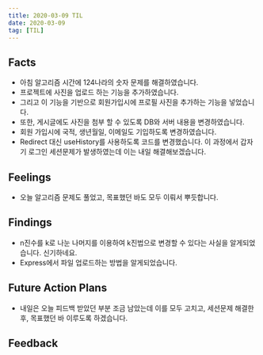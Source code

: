 ```yaml
---
title: 2020-03-09 TIL
date: 2020-03-09
tag: [TIL]
---
```


## Facts

- 아침 알고리즘 시간에 124나라의 숫자 문제를 해결하였습니다.
- 프로젝트에 사진을 업로드 하는 기능을 추가하였습니다.
- 그리고 이 기능을 기반으로 회원가입시에 프로필 사진을 추가하는 기능을 넣었습니다.
- 또한, 게시글에도 사진을 첨부 할 수 있도록 DB와 서버 내용을 변경하였습니다.
- 회원 가입시에 국적, 생년월일, 이메일도 기입하도록 변경하였습니다.
- Redirect 대신 useHistory를 사용하도록 코드를 변경했습니다. 이 과정에서 갑자기 로그인 세션문제가 발생하였는데 이는 내일 해결해보겠습니다.

## Feelings

- 오늘 알고리즘 문제도 풀었고, 목표했던 바도 모두 이뤄서 뿌듯합니다.

## Findings

- n진수를 k로 나눈 나머지를 이용하여 k진법으로 변경할 수 있다는 사실을 알게되었습니다. 신기하네요.
- Express에서 파일 업로드하는 방법을 알게되었습니다.

## Future Action Plans

- 내일은 오늘 피드백 받았던 부분 조금 남았는데 이를 모두 고치고, 세션문제 해결한 후, 목표했던 바 이루도록 하겠습니다.

## Feedback
